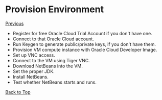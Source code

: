 # Provision Environment

[Previous](README.md)

- Register for free Oracle Cloud Trial Account if you don't have one.
- Connect to that Oracle Cloud account.
- Run Keygen to generate public/private keys, if you don't have them.
- Provision VM compute instance with Oracle Cloud Developer Image.
- Set up VNC access.
- Connect to the VM using Tiger VNC.
- Download NetBeans into the VM.
- Set the proper JDK.
- Install NetBeans.
- Test whether NetBeans starts and runs.

[Back to Top](#provision-environment)
